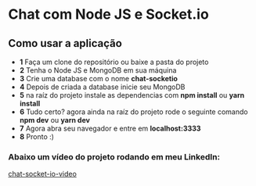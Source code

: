 # Chat com Node JS e Socket.io

## Como usar a aplicação

- **1** Faça um clone do repositório ou baixe a pasta do projeto
- **2** Tenha o Node JS e MongoDB em sua máquina
- **3** Crie uma database com o nome **chat-socketio**
- **4** Depois de criada a database inicie seu MongoDB
- **5** na raíz do projeto instale as dependencias com **npm install** ou **yarn install**
- **6** Tudo certo? agora ainda na raíz do projeto rode o seguinte comando **npm dev** ou **yarn dev**
- **7** Agora abra seu navegador e entre em **localhost:3333**
- **8** Pronto :)

### Abaixo um vídeo do projeto rodando em meu LinkedIn:

[chat-socket-io-video](https://www.linkedin.com/posts/paulo-henrique-phdev_hoje-terminei-meu-primeiro-chat-usando-node-activity-6598376235745763329-oZtE)
